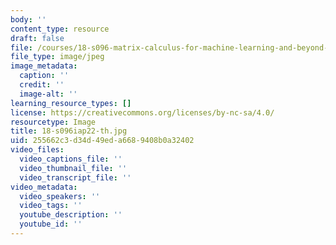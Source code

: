 ```yaml
---
body: ''
content_type: resource
draft: false
file: /courses/18-s096-matrix-calculus-for-machine-learning-and-beyond-january-iap-2022/18-s096iap22-th.jpg
file_type: image/jpeg
image_metadata:
  caption: ''
  credit: ''
  image-alt: ''
learning_resource_types: []
license: https://creativecommons.org/licenses/by-nc-sa/4.0/
resourcetype: Image
title: 18-s096iap22-th.jpg
uid: 255662c3-d34d-49ed-a668-9408b0a32402
video_files:
  video_captions_file: ''
  video_thumbnail_file: ''
  video_transcript_file: ''
video_metadata:
  video_speakers: ''
  video_tags: ''
  youtube_description: ''
  youtube_id: ''
---
```

